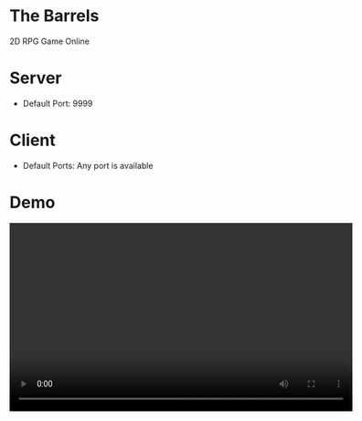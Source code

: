 # The Barrels

2D RPG Game Online

# Server

- Default Port: 9999

# Client

- Default Ports: Any port is available

# Demo 

<video width="600" height="330" controls>
  <source src="TheBarrelsDemo.gif" type="video/mp4">
</video>
